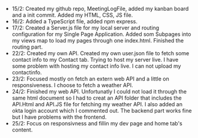 - 15/2: Created my github repo, MeetingLogFile, added my kanban board and a init commit. Added my HTML, CSS, JS file.
- 16/2: Added a TypeScript file, added npm express.
- 17/2: Created a Server.js file for my local server and routing configuration for my Single Page Application. Added som Subpages into my views map to load my pages
through one index.html. Finished the routing part.
- 22/2: Created my own API. Created my own user.json file to fetch some contact info to my Contact tab. Trying to host my server live. I have some problem with hosting my contact info live. I can not upload my contactinfo.
- 23/2: Focused mostly on fetch an extern web API and a little on responsiveness. I choose to fetch a weather API.
- 24/2: Finished my web API. Unfortunatly I could not load it through the same html document so I had to creat an API folder that includes the API.Html and API.JS file for fetching my weather API. I also added an okta login account which I commented out. The backend part works fine but I have problems with the frontend.
- 25/2: Focus on responsivness and fillin my dev page and home tab's content.